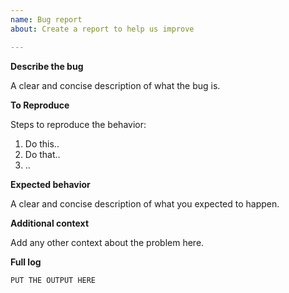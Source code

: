 ```yaml
---
name: Bug report
about: Create a report to help us improve

---
```


**Describe the bug**

A clear and concise description of what the bug is.

**To Reproduce**

Steps to reproduce the behavior:

1. Do this..
2. Do that..
3. ..

**Expected behavior**

A clear and concise description of what you expected to happen.

**Additional context**

Add any other context about the problem here.

**Full log**

<!--- Put here the FULL LOG after you run the ./algo script below -->

```
PUT THE OUTPUT HERE
```
